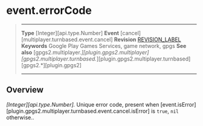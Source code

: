 # event.errorCode

> --------------------- ------------------------------------------------------------------------------------------
> __Type__              [Integer][api.type.Number]
> __Event__             [cancel][multiplayer.turnbased.event.cancel]
> __Revision__          [REVISION_LABEL](REVISION_URL)
> __Keywords__          Google Play Games Services, game network, gpgs
> __See also__          [gpgs2.multiplayer.*][plugin.gpgs2.multiplayer]
>                       [gpgs2.multiplayer.turnbased.*][plugin.gpgs2.multiplayer.turnbased]
>                       [gpgs2.*][plugin.gpgs2]
> --------------------- ------------------------------------------------------------------------------------------

## Overview

_[Integer][api.type.Number]._ Unique error code, present when [event.isError][plugin.gpgs2.multiplayer.turnbased.event.cancel.isError] is `true`, `nil` otherwise..